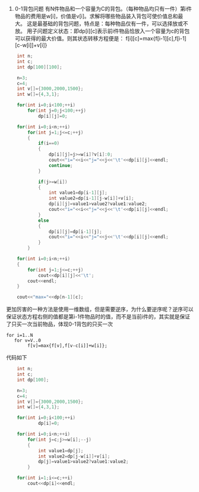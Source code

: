 1) 0-1背包问题
有N件物品和一个容量为C的背包。（每种物品均只有一件）第i件物品的费用是w[i]，价值是v[i]。求解将哪些物品装入背包可使价值总和最大。
这是最基础的背包问题，特点是：每种物品仅有一件，可以选择放或不放。
用子问题定义状态：即dp[i][c]表示前i件物品恰放入一个容量为c的背包可以获得的最大价值。则其状态转移方程便是：
    f[i][c]=max{f[i-1][c],f[i-1][c-w[i]]+v[i]}
    
```c++
    int n;
    int c;
    int dp[100][100];

    n=3;
    c=4;
    int v[]={3000,2000,1500};
    int w[]={4,3,1};

    for(int i=0;i<100;++i)
        for(int j=0;j<100;++j)
            dp[i][j]=0;

    for(int i=0;i<n;++i)
        for(int j=1;j<=c;++j)
        {
            if(i==0)
            {
                dp[i][j]=j>=w[i]?v[i]:0;
                cout<<"i="<<i<<"j="<<j<<'\t'<<dp[i][j]<<endl;
                continue;
            }

            if(j>=w[i])
            {
                int value1=dp[i-1][j];
                int value2=dp[i-1][j-w[i]]+v[i];
                dp[i][j]=value1>value2?value1:value2;
                cout<<"i="<<i<<"j="<<j<<'\t'<<dp[i][j]<<endl;
            }
            else
            {
                dp[i][j]=dp[i-1][j];
                cout<<"i="<<i<<"j="<<j<<'\t'<<dp[i][j]<<endl;
            }
        }

    for(int i=0;i<n;++i)
    {
        for(int j=1;j<=c;++j)
            cout<<dp[i][j]<<'\t';
        cout<<endl;
    }

    cout<<"max="<<dp[n-1][c];
```
更加厉害的一种方法是使用一维数组，但是需要逆序，为什么要逆序呢？逆序可以保证状态方程右侧的值都是第i-1件物品时的值，而不是当前i件的，其实就是保证了只买一次当前物品，体现0-1背包的只买一次  
```
for i=1..N
   for v=V..0
        f[v]=max{f[v],f[v-c[i]]+w[i]};
```
代码如下
```c++
    int n;
    int c;
    int dp[100];

    n=3;
    c=4;
    int v[]={3000,2000,1500};
    int w[]={4,3,1};

    for(int i=0;i<100;++i)
            dp[i]=0;

    for(int i=0;i<n;++i)
        for(int j=c;j>=w[i];--j)
        {
            int value1=dp[j];
            int value2=dp[j-w[i]]+v[i];
            dp[j]=value1>value2?value1:value2;
        }

    for(int i=1;i<=c;++i)
        cout<<dp[i]<<endl;
```
